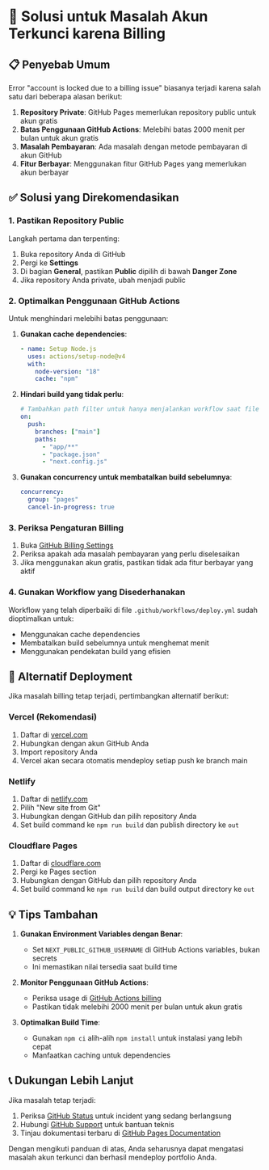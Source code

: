 # 🔧 Solusi untuk Masalah Akun Terkunci karena Billing

## 📋 Penyebab Umum

Error "account is locked due to a billing issue" biasanya terjadi karena salah satu dari beberapa alasan berikut:

1. **Repository Private**: GitHub Pages memerlukan repository public untuk akun gratis
2. **Batas Penggunaan GitHub Actions**: Melebihi batas 2000 menit per bulan untuk akun gratis
3. **Masalah Pembayaran**: Ada masalah dengan metode pembayaran di akun GitHub
4. **Fitur Berbayar**: Menggunakan fitur GitHub Pages yang memerlukan akun berbayar

## ✅ Solusi yang Direkomendasikan

### 1. Pastikan Repository Public

Langkah pertama dan terpenting:
1. Buka repository Anda di GitHub
2. Pergi ke **Settings**
3. Di bagian **General**, pastikan **Public** dipilih di bawah **Danger Zone**
4. Jika repository Anda private, ubah menjadi public

### 2. Optimalkan Penggunaan GitHub Actions

Untuk menghindari melebihi batas penggunaan:
1. **Gunakan cache dependencies**:
   ```yaml
   - name: Setup Node.js
     uses: actions/setup-node@v4
     with:
       node-version: "18"
       cache: "npm"
   ```

2. **Hindari build yang tidak perlu**:
   ```yaml
   # Tambahkan path filter untuk hanya menjalankan workflow saat file tertentu berubah
   on:
     push:
       branches: ["main"]
       paths:
         - "app/**"
         - "package.json"
         - "next.config.js"
   ```

3. **Gunakan concurrency untuk membatalkan build sebelumnya**:
   ```yaml
   concurrency:
     group: "pages"
     cancel-in-progress: true
   ```

### 3. Periksa Pengaturan Billing

1. Buka [GitHub Billing Settings](https://github.com/settings/billing)
2. Periksa apakah ada masalah pembayaran yang perlu diselesaikan
3. Jika menggunakan akun gratis, pastikan tidak ada fitur berbayar yang aktif

### 4. Gunakan Workflow yang Disederhanakan

Workflow yang telah diperbaiki di file `.github/workflows/deploy.yml` sudah dioptimalkan untuk:
- Menggunakan cache dependencies
- Membatalkan build sebelumnya untuk menghemat menit
- Menggunakan pendekatan build yang efisien

## 🚀 Alternatif Deployment

Jika masalah billing tetap terjadi, pertimbangkan alternatif berikut:

### Vercel (Rekomendasi)
1. Daftar di [vercel.com](https://vercel.com)
2. Hubungkan dengan akun GitHub Anda
3. Import repository Anda
4. Vercel akan secara otomatis mendeploy setiap push ke branch main

### Netlify
1. Daftar di [netlify.com](https://netlify.com)
2. Pilih "New site from Git"
3. Hubungkan dengan GitHub dan pilih repository Anda
4. Set build command ke `npm run build` dan publish directory ke `out`

### Cloudflare Pages
1. Daftar di [cloudflare.com](https://cloudflare.com)
2. Pergi ke Pages section
3. Hubungkan dengan GitHub dan pilih repository Anda
4. Set build command ke `npm run build` dan build output directory ke `out`

## 💡 Tips Tambahan

1. **Gunakan Environment Variables dengan Benar**:
   - Set `NEXT_PUBLIC_GITHUB_USERNAME` di GitHub Actions variables, bukan secrets
   - Ini memastikan nilai tersedia saat build time

2. **Monitor Penggunaan GitHub Actions**:
   - Periksa usage di [GitHub Actions billing](https://github.com/settings/billing)
   - Pastikan tidak melebihi 2000 menit per bulan untuk akun gratis

3. **Optimalkan Build Time**:
   - Gunakan `npm ci` alih-alih `npm install` untuk instalasi yang lebih cepat
   - Manfaatkan caching untuk dependencies

## 📞 Dukungan Lebih Lanjut

Jika masalah tetap terjadi:
1. Periksa [GitHub Status](https://www.githubstatus.com/) untuk incident yang sedang berlangsung
2. Hubungi [GitHub Support](https://support.github.com/) untuk bantuan teknis
3. Tinjau dokumentasi terbaru di [GitHub Pages Documentation](https://docs.github.com/en/pages)

Dengan mengikuti panduan di atas, Anda seharusnya dapat mengatasi masalah akun terkunci dan berhasil mendeploy portfolio Anda.